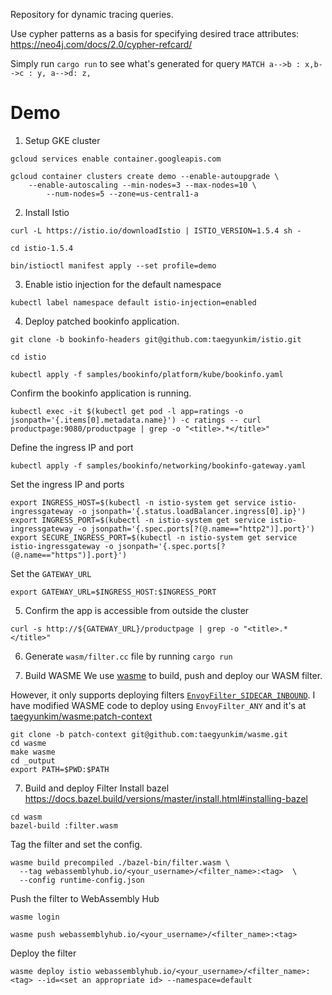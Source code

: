 Repository for dynamic tracing queries.

Use cypher patterns as a basis for specifying desired trace attributes: https://neo4j.com/docs/2.0/cypher-refcard/

Simply run `cargo run` to see what's generated for query `MATCH a-->b : x,b-->c : y, a-->d: z,`

# Demo

1. Setup GKE cluster

```
gcloud services enable container.googleapis.com

gcloud container clusters create demo --enable-autoupgrade \
    --enable-autoscaling --min-nodes=3 --max-nodes=10 \
		--num-nodes=5 --zone=us-central1-a
```

2. Install Istio

```
curl -L https://istio.io/downloadIstio | ISTIO_VERSION=1.5.4 sh -

cd istio-1.5.4

bin/istioctl manifest apply --set profile=demo
```

3. Enable istio injection for the default namespace

```
kubectl label namespace default istio-injection=enabled
```

4. Deploy patched bookinfo application.

```
git clone -b bookinfo-headers git@github.com:taegyunkim/istio.git

cd istio

kubectl apply -f samples/bookinfo/platform/kube/bookinfo.yaml
```

Confirm the bookinfo application is running.

```
kubectl exec -it $(kubectl get pod -l app=ratings -o jsonpath='{.items[0].metadata.name}') -c ratings -- curl productpage:9080/productpage | grep -o "<title>.*</title>"
```

Define the ingress IP and port

```
kubectl apply -f samples/bookinfo/networking/bookinfo-gateway.yaml
```

Set the ingress IP and ports

```
export INGRESS_HOST=$(kubectl -n istio-system get service istio-ingressgateway -o jsonpath='{.status.loadBalancer.ingress[0].ip}')
export INGRESS_PORT=$(kubectl -n istio-system get service istio-ingressgateway -o jsonpath='{.spec.ports[?(@.name=="http2")].port}')
export SECURE_INGRESS_PORT=$(kubectl -n istio-system get service istio-ingressgateway -o jsonpath='{.spec.ports[?(@.name=="https")].port}')
```

Set the `GATEWAY_URL`

```
export GATEWAY_URL=$INGRESS_HOST:$INGRESS_PORT
```

5. Confirm the app is accessible from outside the cluster

```
curl -s http://${GATEWAY_URL}/productpage | grep -o "<title>.*</title>"
```

6. Generate `wasm/filter.cc` file by running `cargo run`

7. Build WASME
   We use [wasme](https://github.com/solo-io/wasme) to build, push and deploy
   our WASM filter.

However, it only supports deploying filters [`EnvoyFilter_SIDECAR_INBOUND`](https://pkg.go.dev/istio.io/api@v0.0.0-20191109011911-e51134872853/networking/v1alpha3?tab=doc#EnvoyFilter_PatchContext).
I have modified WASME code to deploy using `EnvoyFilter_ANY` and it's at [taegyunkim/wasme:patch-context](https://github.com/taegyunkim/wasme/tree/patch-context)

```
git clone -b patch-context git@github.com:taegyunkim/wasme.git
cd wasme
make wasme
cd _output
export PATH=$PWD:$PATH
```

7. Build and deploy Filter
   Install bazel https://docs.bazel.build/versions/master/install.html#installing-bazel

```
cd wasm
bazel-build :filter.wasm
```

Tag the filter and set the config.

```
wasme build precompiled ./bazel-bin/filter.wasm \
  --tag webassemblyhub.io/<your_username>/<filter_name>:<tag>  \
  --config runtime-config.json
```

Push the filter to WebAssembly Hub

```
wasme login

wasme push webassemblyhub.io/<your_username>/<filter_name>:<tag>
```

Deploy the filter

```
wasme deploy istio webassemblyhub.io/<your_username>/<filter_name>:<tag> --id=<set an appropriate id> --namespace=default
```
